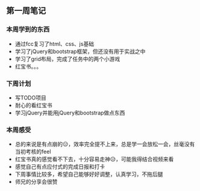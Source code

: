 ## 第一周笔记

### 本周学到的东西

- 通过fcc复习了html、css、js基础
- 学习了jQuery和bootstrap框架，但还没有用于实战之中
- 学习了grid布局，完成了任务中的两个小游戏
- 红宝书。。。

### 下周计划

- 写TODO项目
- 耐心的看红宝书
- 学习jQuery并能用jQuery和bootstrap做点东西

### 本周感受

- 总的来说是有点崩的😑，效率完全提不上来，总是学一会放松一会，丝毫没有当初考核的feel
- 红宝书真的感觉看不下去，十分容易走神😥，可能我得结合视频来看
- 感觉自己有点应付式的完成日报和打卡
- 下周事情比较多，希望自己能够好好调整，认真学习，不拖后腿
- 师兄的分享会很赞